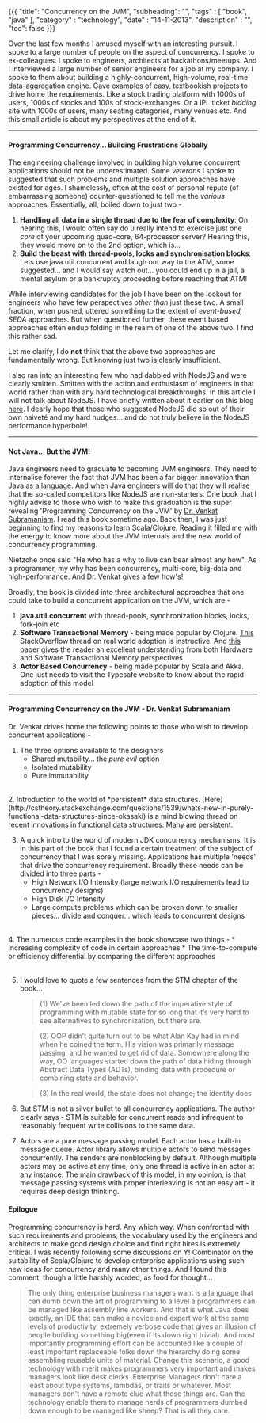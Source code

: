 {{{
    "title": "Concurrency on the JVM",
    "subheading": "",
    "tags" : [ "book", "java" ],
    "category" : "technology",
    "date" : "14-11-2013",
    "description" : "",
    "toc": false
}}}

Over the last few months I amused myself with an interesting pursuit. I spoke to a large number of people on the aspect of concurrency. I spoke to ex-colleagues. I spoke to engineers, architects at hackathons/meetups. And I interviewed a large number of senior engineers for a job at my company. I spoke to them about building a highly-concurrent, high-volume, real-time data-aggregation engine. Gave examples of easy, textbookish projects to drive home the requirements. Like a stock trading platform with 1000s of users, 1000s of stocks and 100s of stock-exchanges. Or a IPL ticket *bidding* site with 1000s of users, many seating categories, many venues etc. And this small article is about my perspectives at the end of it. 

<hr>

#### Programming Concurrency... Building Frustrations Globally
The engineering challenge involved in building high volume concurrent applications should not be underestimated. Some *veterans* I spoke to suggested that such problems and multiple solution approaches have existed for ages. I shamelessly, often at the cost of personal repute (of embarrassing someone) counter-questioned to tell me the *various* approaches. Essentially, all, boiled down to just two - 

1. **Handling all data in a single thread due to the fear of complexity**: On hearing this, I would often say do u really intend to exercise just one *core* of your upcoming quad-core, 64-processor server? Hearing this, they would move on to the 2nd option, which is...
2. **Build the beast with thread-pools, locks and synchronisation blocks**: Lets use java.util.concurrent and laugh our way to the ATM, some suggested... and I would say watch out... you could end up in a jail, a mental asylum or a bankruptcy proceeding before reaching that ATM!

While interviewing candidates for the job I have been on the lookout for engineers who have few perspectives *other than* just these two. A small fraction, when pushed, uttered something to the extent of *event-based, SEDA* approaches. But when questioned further, these event based approaches often endup folding in the realm of one of the above two. I find this rather sad. 

Let me clarify, I do **not** think that the above two approaches are fundamentally wrong. But knowing just two is clearly insufficient. 

I also ran into an interesting few who had dabbled with NodeJS and were clearly smitten. Smitten with the action and enthusiasm of engineers in that world rather than with any hard technological breakthroughs. In this article I will not talk about NodeJS. I have briefly written about it earlier on this blog [here](http://bharathwrites.in/posts/the-bleeding-edge-of-an-application/). I dearly hope that those who suggested NodeJS did so out of their own naiveté and my hard nudges... and do not truly believe in the NodeJS performance hyperbole!

<hr>

#### Not Java... But the JVM!
Java engineers need to graduate to becoming JVM engineers. They need to internalise forever the fact that JVM has been a far bigger innovation than Java as a language. And when Java engineers will do that they will realise that the so-called competitors like NodeJS are non-starters. One book that I highly advise to those who wish to make this graduation is the super revealing 'Programming Concurrency on the JVM' by [Dr. Venkat Subramaniam](https://twitter.com/venkat_s). I read this book sometime ago. Back then, I was just beginning to find my reasons to learn Scala/Clojure. Reading it filled me with the energy to know more about the JVM internals and the new world of concurrency programming. 

Nietzche once said "He who has a why to live can bear almost any how". As a programmer, my why has been concurrency, multi-core, big-data and high-performance. And Dr. Venkat gives a few how's!

Broadly, the book is divided into three architectural approaches that one could take to build a concurrent application on the JVM, which are -

1. **java.util.concurrent** with thread-pools, synchronization blocks, locks, fork-join etc 
2. **Software Transactional Memory** - being made popular by Clojure. [This](http://stackoverflow.com/questions/209751/any-real-world-experience-using-software-transactional-memory) StackOverflow thread on real world adoption is instructive. And [this](http://www.cs.rochester.edu/~sandhya/papers/usenix_login_09.pdf) paper gives the reader an excellent understanding from both Hardware and Software Transactional Memory perspectives
3. **Actor Based Concurrency** - being made popular by Scala and Akka. One just needs to visit the Typesafe website to know about the rapid adoption of this model

<hr>

#### Programming Concurrency on the JVM - Dr. Venkat Subramaniam
Dr. Venkat drives home the following points to those who wish to develop concurrent applications -

1. The three options available to the designers
	* Shared mutability... the *pure evil* option
	* Isolated mutability
	* Pure immutability   
<br />
2. Introduction to the world of *persistent* data structures. [Here](http://cstheory.stackexchange.com/questions/1539/whats-new-in-purely-functional-data-structures-since-okasaki) is a mind blowing thread on recent innovations in functional data structures. Many are persistent.

3. A quick intro to the world of modern JDK concurrency mechanisms. It is in this part of the book that I found a certain treatment of the subject of concurrency that I was sorely missing. Applications has multiple 'needs' that drive the concurrency requirement. Broadly these needs can be divided into three parts -
	* High Network I/O Intensity (large network I/O requirements lead to concurrency designs)
	* High Disk I/O Intensity
	* Large compute problems which can be broken down to smaller pieces... divide and conquer... which leads to concurrent designs   
<br />	
4. The numerous code examples in the book showcase two things -
	* Increasing complexity of code in certain approaches
	* The time-to-compute or efficiency differential by comparing the different approaches
<br />
<br />

5. I would love to quote a few sentences from the STM chapter of the book...

	> (1) We’ve been led down the path of the imperative style of programming with mutable state for so long that it’s very hard to see alternatives to synchronization, but there are.
	
	> (2) OOP didn’t quite turn out to be what Alan Kay had in mind when he coined the term. His vision was primarily message passing, and he wanted to get rid of data. Somewhere along the way, OO languages started down the path of data hiding through Abstract Data Types (ADTs), binding data with procedure or combining state and behavior.	
	
	> (3) In the real world, the state does not change; the identity does
	
6. But STM is not a silver bullet to all concurrency applications. The author clearly says - STM is suitable for concurrent reads and infrequent to reasonably frequent write collisions to the same data.

7. Actors are a pure message passing model. Each actor has a built-in message queue. Actor library allows multiple actors to send messages concurrently. The senders are nonblocking by default. Although multiple actors may be active at any time, only one thread is active in an actor at any instance. The main drawback of this model, in my opinion, is that message passing systems with proper interleaving is not an easy art - it requires deep design thinking. 

#### Epilogue
Programming concurrency is hard. Any which way. When confronted with such requirements and problems, the vocabulary used by the engineers and architects to make good design choice and find right hires is extremely critical. I was recently following some discussions on Y! Combinator on the suitability of Scala/Clojure to develop enterprise applications using such new ideas for concurrency and many other things. And I found this comment, though a little harshly worded, as food for thought...

> The only thing enterprise business managers want is a language that can dumb down the art of programming to a level a programmers can be managed like assembly line workers. And that is what Java does exactly, an IDE that can make a novice and expert work at the same levels of productivity, extremely verbose code that gives an illusion of people building something big(even if its down right trivial). And most importantly programming effort can be accounted like a couple of least important replaceable folks down the hierarchy doing some assembling reusable units of material. Change this scenario, a good technology with merit makes programmers very important and makes managers look like desk clerks. Enterprise Managers don't care a least about type systems, lambdas, or traits or whatever. Most managers don't have a remote clue what those things are. Can the technology enable them to manage herds of programmers dumbed down enough to be managed like sheep? That is all they care.